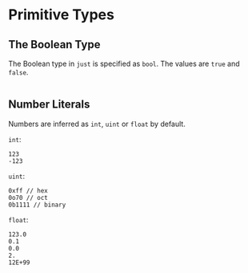 # Primitive Types

## The Boolean Type

The Boolean type in `just` is specified as `bool`.
The values are `true` and `false`.

```just file=./boolean.just
```

## Number Literals

Numbers are inferred as `int`, `uint` or `float` by default.

`int`:

```just
123
-123
```

`uint`:

```just
0xff // hex
0o70 // oct
0b1111 // binary
```

`float`:

```just
123.0
0.1
0.0
2.
12E+99
```
